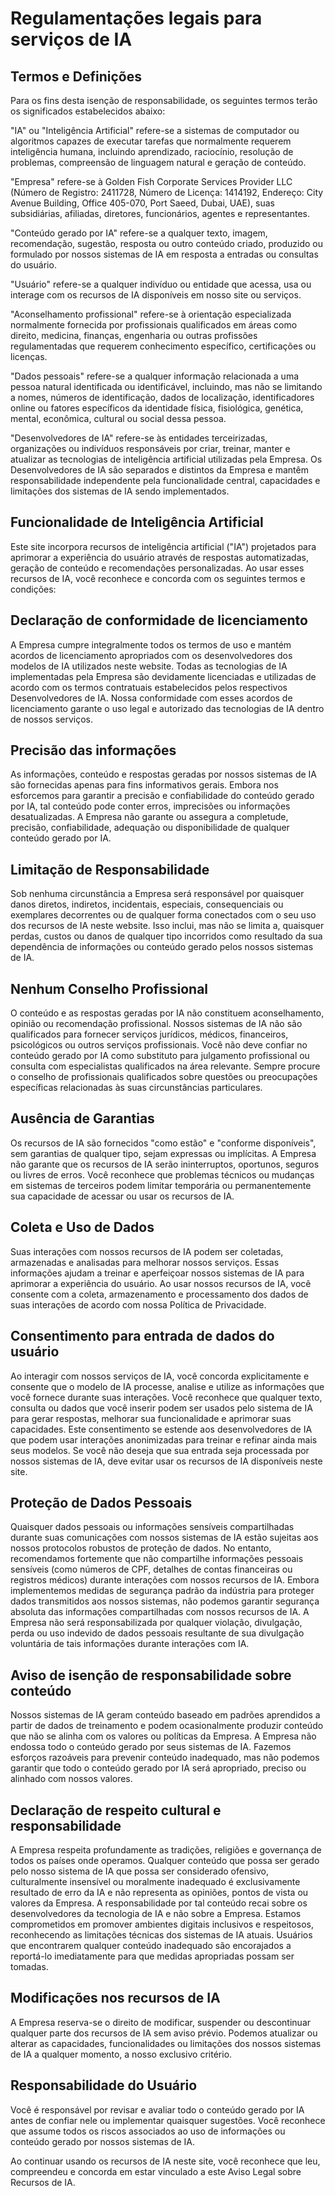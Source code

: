 # Regulamentações legais para serviços de IA

## Termos e Definições

Para os fins desta isenção de responsabilidade, os seguintes termos terão os significados estabelecidos abaixo:

"IA" ou "Inteligência Artificial" refere-se a sistemas de computador ou algoritmos capazes de executar tarefas que normalmente requerem inteligência humana, incluindo aprendizado, raciocínio, resolução de problemas, compreensão de linguagem natural e geração de conteúdo.

"Empresa" refere-se à Golden Fish Corporate Services Provider LLC (Número de Registro: 2411728, Número de Licença: 1414192, Endereço: City Avenue Building, Office 405-070, Port Saeed, Dubai, UAE), suas subsidiárias, afiliadas, diretores, funcionários, agentes e representantes.

"Conteúdo gerado por IA" refere-se a qualquer texto, imagem, recomendação, sugestão, resposta ou outro conteúdo criado, produzido ou formulado por nossos sistemas de IA em resposta a entradas ou consultas do usuário.

"Usuário" refere-se a qualquer indivíduo ou entidade que acessa, usa ou interage com os recursos de IA disponíveis em nosso site ou serviços.

"Aconselhamento profissional" refere-se à orientação especializada normalmente fornecida por profissionais qualificados em áreas como direito, medicina, finanças, engenharia ou outras profissões regulamentadas que requerem conhecimento específico, certificações ou licenças.

"Dados pessoais" refere-se a qualquer informação relacionada a uma pessoa natural identificada ou identificável, incluindo, mas não se limitando a nomes, números de identificação, dados de localização, identificadores online ou fatores específicos da identidade física, fisiológica, genética, mental, econômica, cultural ou social dessa pessoa.

"Desenvolvedores de IA" refere-se às entidades terceirizadas, organizações ou indivíduos responsáveis por criar, treinar, manter e atualizar as tecnologias de inteligência artificial utilizadas pela Empresa. Os Desenvolvedores de IA são separados e distintos da Empresa e mantêm responsabilidade independente pela funcionalidade central, capacidades e limitações dos sistemas de IA sendo implementados.

## Funcionalidade de Inteligência Artificial

Este site incorpora recursos de inteligência artificial ("IA") projetados para aprimorar a experiência do usuário através de respostas automatizadas, geração de conteúdo e recomendações personalizadas. Ao usar esses recursos de IA, você reconhece e concorda com os seguintes termos e condições:

## Declaração de conformidade de licenciamento

A Empresa cumpre integralmente todos os termos de uso e mantém acordos de licenciamento apropriados com os desenvolvedores dos modelos de IA utilizados neste website. Todas as tecnologias de IA implementadas pela Empresa são devidamente licenciadas e utilizadas de acordo com os termos contratuais estabelecidos pelos respectivos Desenvolvedores de IA. Nossa conformidade com esses acordos de licenciamento garante o uso legal e autorizado das tecnologias de IA dentro de nossos serviços.

## Precisão das informações

As informações, conteúdo e respostas geradas por nossos sistemas de IA são fornecidas apenas para fins informativos gerais. Embora nos esforcemos para garantir a precisão e confiabilidade do conteúdo gerado por IA, tal conteúdo pode conter erros, imprecisões ou informações desatualizadas. A Empresa não garante ou assegura a completude, precisão, confiabilidade, adequação ou disponibilidade de qualquer conteúdo gerado por IA.

## Limitação de Responsabilidade

Sob nenhuma circunstância a Empresa será responsável por quaisquer danos diretos, indiretos, incidentais, especiais, consequenciais ou exemplares decorrentes ou de qualquer forma conectados com o seu uso dos recursos de IA neste website. Isso inclui, mas não se limita a, quaisquer perdas, custos ou danos de qualquer tipo incorridos como resultado da sua dependência de informações ou conteúdo gerado pelos nossos sistemas de IA.

## Nenhum Conselho Profissional

O conteúdo e as respostas geradas por IA não constituem aconselhamento, opinião ou recomendação profissional. Nossos sistemas de IA não são qualificados para fornecer serviços jurídicos, médicos, financeiros, psicológicos ou outros serviços profissionais. Você não deve confiar no conteúdo gerado por IA como substituto para julgamento profissional ou consulta com especialistas qualificados na área relevante. Sempre procure o conselho de profissionais qualificados sobre questões ou preocupações específicas relacionadas às suas circunstâncias particulares.

## Ausência de Garantias

Os recursos de IA são fornecidos "como estão" e "conforme disponíveis", sem garantias de qualquer tipo, sejam expressas ou implícitas. A Empresa não garante que os recursos de IA serão ininterruptos, oportunos, seguros ou livres de erros. Você reconhece que problemas técnicos ou mudanças em sistemas de terceiros podem limitar temporária ou permanentemente sua capacidade de acessar ou usar os recursos de IA.

## Coleta e Uso de Dados

Suas interações com nossos recursos de IA podem ser coletadas, armazenadas e analisadas para melhorar nossos serviços. Essas informações ajudam a treinar e aperfeiçoar nossos sistemas de IA para aprimorar a experiência do usuário. Ao usar nossos recursos de IA, você consente com a coleta, armazenamento e processamento dos dados de suas interações de acordo com nossa Política de Privacidade.

## Consentimento para entrada de dados do usuário

Ao interagir com nossos serviços de IA, você concorda explicitamente e consente que o modelo de IA processe, analise e utilize as informações que você fornece durante suas interações. Você reconhece que qualquer texto, consulta ou dados que você inserir podem ser usados pelo sistema de IA para gerar respostas, melhorar sua funcionalidade e aprimorar suas capacidades. Este consentimento se estende aos desenvolvedores de IA que podem usar interações anonimizadas para treinar e refinar ainda mais seus modelos. Se você não deseja que sua entrada seja processada por nossos sistemas de IA, deve evitar usar os recursos de IA disponíveis neste site.

## Proteção de Dados Pessoais

Quaisquer dados pessoais ou informações sensíveis compartilhadas durante suas comunicações com nossos sistemas de IA estão sujeitas aos nossos protocolos robustos de proteção de dados. No entanto, recomendamos fortemente que não compartilhe informações pessoais sensíveis (como números de CPF, detalhes de contas financeiras ou registros médicos) durante interações com nossos recursos de IA. Embora implementemos medidas de segurança padrão da indústria para proteger dados transmitidos aos nossos sistemas, não podemos garantir segurança absoluta das informações compartilhadas com nossos recursos de IA. A Empresa não será responsabilizada por qualquer violação, divulgação, perda ou uso indevido de dados pessoais resultante de sua divulgação voluntária de tais informações durante interações com IA.

## Aviso de isenção de responsabilidade sobre conteúdo

Nossos sistemas de IA geram conteúdo baseado em padrões aprendidos a partir de dados de treinamento e podem ocasionalmente produzir conteúdo que não se alinha com os valores ou políticas da Empresa. A Empresa não endossa todo o conteúdo gerado por seus sistemas de IA. Fazemos esforços razoáveis para prevenir conteúdo inadequado, mas não podemos garantir que todo o conteúdo gerado por IA será apropriado, preciso ou alinhado com nossos valores.

## Declaração de respeito cultural e responsabilidade

A Empresa respeita profundamente as tradições, religiões e governança de todos os países onde operamos. Qualquer conteúdo que possa ser gerado pelo nosso sistema de IA que possa ser considerado ofensivo, culturalmente insensível ou moralmente inadequado é exclusivamente resultado de erro da IA e não representa as opiniões, pontos de vista ou valores da Empresa. A responsabilidade por tal conteúdo recai sobre os desenvolvedores da tecnologia de IA e não sobre a Empresa. Estamos comprometidos em promover ambientes digitais inclusivos e respeitosos, reconhecendo as limitações técnicas dos sistemas de IA atuais. Usuários que encontrarem qualquer conteúdo inadequado são encorajados a reportá-lo imediatamente para que medidas apropriadas possam ser tomadas.

## Modificações nos recursos de IA

A Empresa reserva-se o direito de modificar, suspender ou descontinuar qualquer parte dos recursos de IA sem aviso prévio. Podemos atualizar ou alterar as capacidades, funcionalidades ou limitações dos nossos sistemas de IA a qualquer momento, a nosso exclusivo critério.

## Responsabilidade do Usuário

Você é responsável por revisar e avaliar todo o conteúdo gerado por IA antes de confiar nele ou implementar quaisquer sugestões. Você reconhece que assume todos os riscos associados ao uso de informações ou conteúdo gerado por nossos sistemas de IA.

Ao continuar usando os recursos de IA neste site, você reconhece que leu, compreendeu e concorda em estar vinculado a este Aviso Legal sobre Recursos de IA.